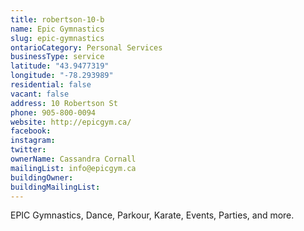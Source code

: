 ```yaml
---
title: robertson-10-b
name: Epic Gymnastics
slug: epic-gymnastics
ontarioCategory: Personal Services
businessType: service
latitude: "43.9477319"
longitude: "-78.293989"
residential: false
vacant: false
address: 10 Robertson St
phone: 905-800-0094
website: http://epicgym.ca/
facebook:
instagram:
twitter:
ownerName: Cassandra Cornall
mailingList: info@epicgym.ca
buildingOwner:
buildingMailingList: 
---
```


EPIC Gymnastics, Dance, Parkour, Karate, Events, Parties, and more.

